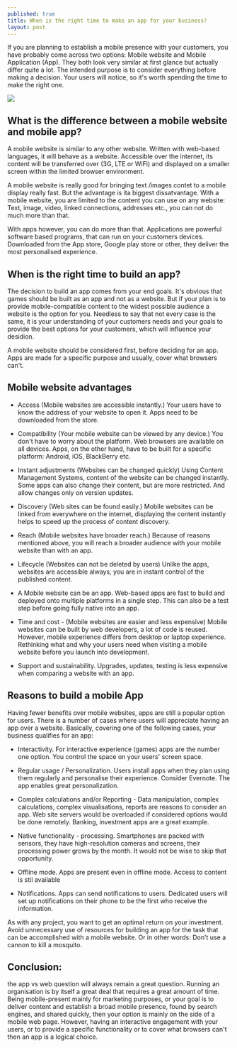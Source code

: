 ```yaml
---
published: true
title: When is the right time to make an app for your business?
layout: post
---
```

If you are planning to establish a mobile presence with your customers, you have probably come across two options: Mobile website and Mobile Application (App). They both look very similar at first glance but actually differ quite a lot. The intended purpose is to consider everything before making a decision. Your users will notice, so it's worth spending the time to make the right one.

![](https://dl.dropboxusercontent.com/s/s1okx31ksz568ps/cover.jpg)

## What is the difference between a mobile website and mobile app?
A mobile website is similar to any other website. Written with web-based languages, it will behave as a website. Accessible over the internet, its content will be transferred over (3G, LTE or WiFi) and displayed on a smaller screen within the limited browser environment.

A mobile website is really good for bringing text /images contet to a mobile display really fast. But the advantage is ita biggest dissatvantage. With a mobile website, you are limited to the content you can use on any website: Text, image, video, linked connections, addresses etc., you can not do much more than that. 


With apps however, you can do more than that. Applications are powerful software based programs, that can run on your customers devices. Downloaded from the App store, Google play store or other, they deliver the most personalised experience.


## When is the right time to build an app?


The decision to build an app comes from your end goals. It's obvious that games should be built as an app and not as a website. But if your plan is to provide mobile-compatible content to the widest possible audience a website is the option for you. Needless to say that not every case is the same, it is your understanding of your customers needs and your goals to provide the best options for your customers, which will influence your desidion.


A mobile website should be considered first, before deciding for an app. Apps are made for a specific purpose and usually, cover what browsers can't.

## Mobile website advantages
 - Access (Mobile websites are accessible instantly.) Your users have to know the address of your website to open it. Apps need to be downloaded from the store.

- Compatibility (Your mobile website can be viewed by any device.) You don't have to worry about the platform. Web browsers are available on all devices. Apps, on the other hand, have to be built for a specific platform: Android, iOS, BlackBerry etc.

- Instant adjustments (Websites can be changed quickly) Using Content Management Systems, content of the website can be changed instantly. Some apps can also change their content, but are more restricted. And allow changes only on version updates.

- Discovery (Web sites can be found easily.) Mobile websites can be linked from everywhere on the internet, displaying the content instantly helps to speed up the process of content discovery.

- Reach (Mobile websites have broader reach.) Because of reasons mentioned above, you will reach a broader audience with your mobile website than with an app.

- Lifecycle (Websites can not be deleted by users) Unlike the apps, websites are accessible always, you are in instant control of the published content.

- A Mobile website can be an app. Web-based apps are fast to build and deployed onto multiple platforms in a single step. This can also be a test step before going fully native into an app.

- Time and cost - (Mobile websites are easier and less expensive) Mobile websites can be built by web developers, a lot of code is reused. However, mobile experience differs from desktop or laptop experience. Rethinking what and why your users need when visiting a mobile website before you launch into development.

- Support and sustainability. Upgrades, updates, testing is less expensive when comparing a website with an app.

## Reasons to build a mobile App

Having fewer benefits over mobile websites, apps are still a popular option for users. There is a number of cases where users will appreciate having an app over a website. Basically, covering one of the following cases, your business qualifies for an app:

- Interactivity. For interactive experience (games) apps are the number one option. You control the space on your users' screen space.

- Regular usage / Personalization. Users install apps when they plan using them regularly and personalise their experience. Consider Evernote. The app enables great personalization.

- Complex calculations and/or Reporting - Data manipulation, complex calculations, complex visualisations, reports are reasons to consider an app. Web site servers would be overloaded if considered options would be done remotely. Banking, investment apps are a great example.

- Native functionality - processing. Smartphones are packed with sensors, they have high-resolution cameras and screens, their processing power grows by the month. It would not be wise to skip that opportunity.

- Offline mode. Apps are present even in offline mode. Access to content is stil available

- Notifications. Apps can send notifications to users. Dedicated users will set up notifications on their phone to be the first who receive the information.

As with any project, you want to get an optimal return on your investment. Avoid unnecessary use of resources for building an app for the task that can be accomplished with a mobile website. Or in other words: Don't use a cannon to kill a mosquito.

## Conclusion:
the app vs web question will always remain a great question. Running an organisation is by itself a great deal that requires a great amount of time. Being mobile-present mainly for marketing purposes, or your goal is to deliver content and establish a broad mobile presence, found by search engines, and shared quickly, then your option is mainly on the side of a mobile web page.
However, having an interactive engagement with your users, or to provide a specific functionality or to cover what browsers can't then an app is a logical choice.